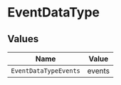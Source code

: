 # EventDataType


## Values

| Name                  | Value                 |
| --------------------- | --------------------- |
| `EventDataTypeEvents` | events                |